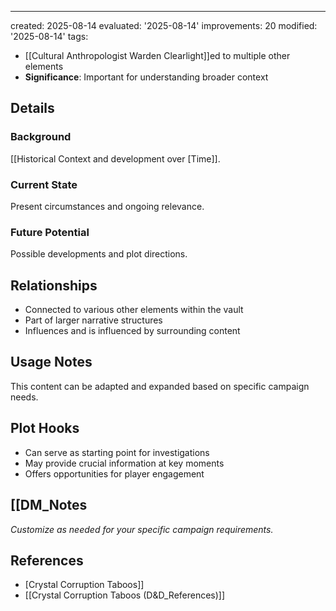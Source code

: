 ---
created: 2025-08-14
evaluated: '2025-08-14'
improvements: 20
modified: '2025-08-14'
tags:
- [[Cultural Anthropologist Warden Clearlight]]ed to multiple other elements
- **Significance**: Important for understanding broader context

## Details
### Background
[[Historical Context and development over [Time]].

### Current State
Present circumstances and ongoing relevance.

### Future Potential
Possible developments and plot directions.

## Relationships
- Connected to various other elements within the vault
- Part of larger narrative structures
- Influences and is influenced by surrounding content

## Usage Notes
This content can be adapted and expanded based on specific campaign needs.

## Plot Hooks
- Can serve as starting point for investigations
- May provide crucial information at key moments
- Offers opportunities for player engagement

## [[DM_Notes
*Customize as needed for your specific campaign requirements.*

## References

- [Crystal Corruption Taboos]]
- [[Crystal Corruption Taboos (D&D_References)]]
